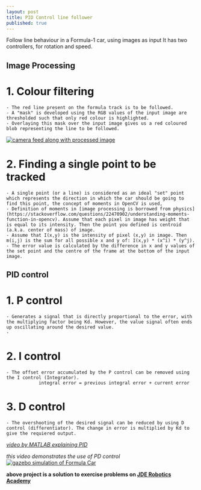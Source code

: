 ```yaml
---
layout: post
title: PID Control line follower
published: true
---
```


Follow line behaviour in a Formula-1 car, using images as input
It has two controllers, for rotation and speed.

## Image Processing
# 1. Colour filtering
	- The red line present on the formula track is to be followed.
    - A "mask" is developed using the RGB values of the input image are thresholded such that only red colour is highlighted.
    - Overlaying this mask over the input image gives us a red coloured blob representing the line to be followed.

[![camera feed along with processed image](https://yt-embed.herokuapp.com/embed?v=4kmUJu2Xqlg)](https://www.youtube.com/watch?v=4kmUJu2Xqlg "camera feed along with processed image")

# 2. Finding a single point to be tracked
	- A single point (or a line) is considered as an ideal "set" point which represents the direction in which the car should be going to find this point, the concept of moments in OpenCV is used, 
    - Definition of moments in [image processing is borrowed from physics](https://stackoverflow.com/questions/22470902/understanding-moments-function-in-opencv). Assume that each pixel in image has weight that is equal to its intensity. Then the point you defined is centroid (a.k.a. center of mass) of image.
	- Assume that I(x,y) is the intensity of pixel (x,y) in image. Then m(i,j) is the sum for all possible x and y of: I(x,y) * (x^i) * (y^j).
    - The error value is calculated by the difference in x and y values of the set point and the centre of the frame at the bottom of the input image.

## PID control
# 1. P control
	- Generates a signal that is directly proportional to the error, with the multiplying factor being Kd. However, the value signal often ends up oscillating around the desired value.
	-
# 2. I control
	- The offset error accumulated by the P control can be removed using the I control (Integrator).
    			integral error = previous integral error + current error
                
# 3. D control
	- The overshooting of the desired signal can be reduced by using D control (differentiator). The change in error is multiplied by Kd to give the requiered output.
 
[_video by MATLAB explaining PID_](https://www.youtube.com/watch?v=wkfEZmsQqiA)
 
_this video demonstrates the use of PD control_
[![gazebo simulation of Formula Car](https://yt-embed.herokuapp.com/embed?v=PHs2H54jiRc)](https://www.youtube.com/watch?v=PHs2H54jiRc "gazebo simulation of Formula Car")



**above project is a solution to exercise problems on [JDE Robotics Academy](http://jderobot.github.io/RoboticsAcademy/)**